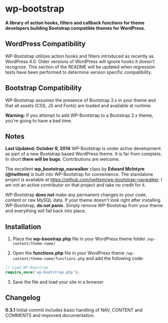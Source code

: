 wp-bootstrap
===================

**A library of action hooks, filters and callback functions for theme developers building Bootstrap compatible themes for WordPress.**

WordPress Compatibility
-----------------------
WP-Bootstrap utilizes action hooks and filters introduced as recently as WordPress 4.0. Older versions of WordPress will ignore hooks it doesn't recognize. This section of the README will be updated when regression tests have been performed to determine version specific compatibility.

Bootstrap Compatibility
---------------------------
WP-Bootstrap assumes the presence of Bootstrap 3.x in your theme and that all assets (CSS, JS and Fonts) are loaded and available at runtime.

**Warning:** If you attempt to add WP-Bootstrap to a Bootstrap 2.x theme, you're going to have a bad time.

Notes
-----
**Last Updated: October 9, 2014**
WP-Bootstrap is under active development as part of a new Bootstrap based WordPress theme. It is far from complete. In short **there will be bugs**. Contributions are welcome.

The excellent **wp_bootstrap_navwalker** class by **Edward McIntyre (@twittem)** is built into WP-Bootstrap for convenience. The standalone project is available at https://github.com/twittem/wp-bootstrap-navwalker. I am not an active contributor on that project and take no credit for it.

WP-Bootstrap **does not** make any permanent changes to your code, content or raw MySQL data. If your theme doesn't look right after installing WP-Bootstrap, **do not panic**. Simply remove WP-Bootstrap from your theme and everything will fall back into place.

Installation
------------
1. Place the **wp-boostrap.php** file in your WordPress theme folder `/wp-content/theme-name/`

2. Open the **functions.php** file in your WordPress theme `/wp-content/theme-name/functions.php` and add the following code:

```php
// Load WP-Boostrap
require_once('wp-bootstrap.php');
```

3. Save the file and load your site in a browser

Changelog
---------
**0.3.1**
Initial commit includes basic handling of NAV, CONTENT and COMMENTS and improved documentation.
